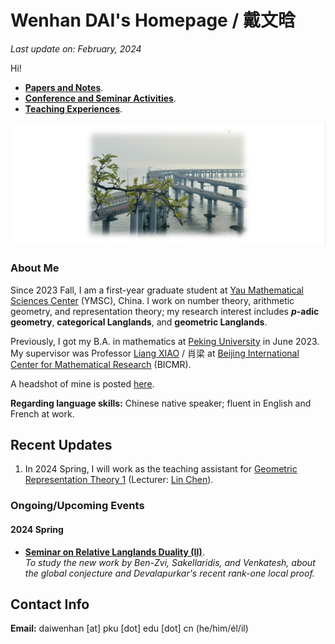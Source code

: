 # Wenhan DAI's Homepage / 戴文晗

_Last update on: February, 2024_

Hi!

- [**Papers and Notes**](./blurbs.md).
- [**Conference and Seminar Activities**](./activities.md).
- [**Teaching Experiences**](./teaching.md).

![Dalian](./Dalian.jpeg)

### About Me

Since 2023 Fall, I am a first-year graduate student at [Yau Mathematical Sciences Center](https://ymsc.tsinghua.edu.cn) (YMSC), China. I work on number theory, arithmetic geometry, and representation theory; my research interest includes **_p_-adic geometry**, **categorical Langlands**, and **geometric Langlands**.

Previously, I got my B.A. in mathematics at [Peking University](https://www.pku.edu.cn) in June 2023. My supervisor was Professor [Liang XIAO](https://bicmr.pku.edu.cn/~lxiao/index.htm) / 肖梁 at [Beijing International Center for Mathematical Research](https://bicmr.pku.edu.cn) (BICMR). 

A headshot of mine is posted [here](./headshot.jpg).

**Regarding language skills:** Chinese native speaker; fluent in English and French at work.



## Recent Updates

1. In 2024 Spring, I will work as the teaching assistant for [Geometric Representation Theory 1](https://windshower.github.io/linchen/teaching/s2024.html) (Lecturer: [Lin Chen](https://windshower.github.io/linchen/)).


### Ongoing/Upcoming Events

#### 2024 Spring

- [**Seminar on Relative Langlands Duality (II)**](./BZSV/BZSV2.md). <br/>
  _To study the new work by Ben-Zvi, Sakellaridis, and Venkatesh, about the global conjecture and Devalapurkar's recent rank-one local proof._

## Contact Info

**Email:** daiwenhan [at] pku [dot] edu [dot] cn (he/him/él/il)


